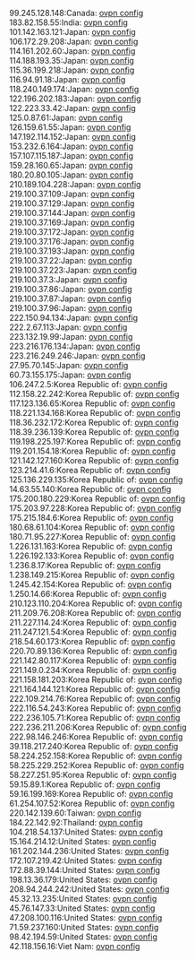 99.245.128.148:Canada: [ovpn config](vpn/99_245_128_148.ovpn)  
183.82.158.55:India: [ovpn config](vpn/183_82_158_55.ovpn)  
101.142.163.121:Japan: [ovpn config](vpn/101_142_163_121.ovpn)  
106.172.29.208:Japan: [ovpn config](vpn/106_172_29_208.ovpn)  
114.161.202.60:Japan: [ovpn config](vpn/114_161_202_60.ovpn)  
114.188.193.35:Japan: [ovpn config](vpn/114_188_193_35.ovpn)  
115.36.199.218:Japan: [ovpn config](vpn/115_36_199_218.ovpn)  
116.94.91.18:Japan: [ovpn config](vpn/116_94_91_18.ovpn)  
118.240.149.174:Japan: [ovpn config](vpn/118_240_149_174.ovpn)  
122.196.202.183:Japan: [ovpn config](vpn/122_196_202_183.ovpn)  
122.223.33.42:Japan: [ovpn config](vpn/122_223_33_42.ovpn)  
125.0.87.61:Japan: [ovpn config](vpn/125_0_87_61.ovpn)  
126.159.61.55:Japan: [ovpn config](vpn/126_159_61_55.ovpn)  
147.192.114.152:Japan: [ovpn config](vpn/147_192_114_152.ovpn)  
153.232.6.164:Japan: [ovpn config](vpn/153_232_6_164.ovpn)  
157.107.115.187:Japan: [ovpn config](vpn/157_107_115_187.ovpn)  
159.28.160.65:Japan: [ovpn config](vpn/159_28_160_65.ovpn)  
180.20.80.105:Japan: [ovpn config](vpn/180_20_80_105.ovpn)  
210.189.104.228:Japan: [ovpn config](vpn/210_189_104_228.ovpn)  
219.100.37.109:Japan: [ovpn config](vpn/219_100_37_109.ovpn)  
219.100.37.129:Japan: [ovpn config](vpn/219_100_37_129.ovpn)  
219.100.37.144:Japan: [ovpn config](vpn/219_100_37_144.ovpn)  
219.100.37.169:Japan: [ovpn config](vpn/219_100_37_169.ovpn)  
219.100.37.172:Japan: [ovpn config](vpn/219_100_37_172.ovpn)  
219.100.37.176:Japan: [ovpn config](vpn/219_100_37_176.ovpn)  
219.100.37.193:Japan: [ovpn config](vpn/219_100_37_193.ovpn)  
219.100.37.22:Japan: [ovpn config](vpn/219_100_37_22.ovpn)  
219.100.37.223:Japan: [ovpn config](vpn/219_100_37_223.ovpn)  
219.100.37.3:Japan: [ovpn config](vpn/219_100_37_3.ovpn)  
219.100.37.86:Japan: [ovpn config](vpn/219_100_37_86.ovpn)  
219.100.37.87:Japan: [ovpn config](vpn/219_100_37_87.ovpn)  
219.100.37.96:Japan: [ovpn config](vpn/219_100_37_96.ovpn)  
222.150.94.134:Japan: [ovpn config](vpn/222_150_94_134.ovpn)  
222.2.67.113:Japan: [ovpn config](vpn/222_2_67_113.ovpn)  
223.132.19.99:Japan: [ovpn config](vpn/223_132_19_99.ovpn)  
223.216.176.134:Japan: [ovpn config](vpn/223_216_176_134.ovpn)  
223.216.249.246:Japan: [ovpn config](vpn/223_216_249_246.ovpn)  
27.95.70.145:Japan: [ovpn config](vpn/27_95_70_145.ovpn)  
60.73.155.175:Japan: [ovpn config](vpn/60_73_155_175.ovpn)  
106.247.2.5:Korea Republic of: [ovpn config](vpn/106_247_2_5.ovpn)  
112.158.22.242:Korea Republic of: [ovpn config](vpn/112_158_22_242.ovpn)  
117.123.136.65:Korea Republic of: [ovpn config](vpn/117_123_136_65.ovpn)  
118.221.134.168:Korea Republic of: [ovpn config](vpn/118_221_134_168.ovpn)  
118.36.232.172:Korea Republic of: [ovpn config](vpn/118_36_232_172.ovpn)  
118.39.236.139:Korea Republic of: [ovpn config](vpn/118_39_236_139.ovpn)  
119.198.225.197:Korea Republic of: [ovpn config](vpn/119_198_225_197.ovpn)  
119.201.154.18:Korea Republic of: [ovpn config](vpn/119_201_154_18.ovpn)  
121.142.127.160:Korea Republic of: [ovpn config](vpn/121_142_127_160.ovpn)  
123.214.41.6:Korea Republic of: [ovpn config](vpn/123_214_41_6.ovpn)  
125.136.229.135:Korea Republic of: [ovpn config](vpn/125_136_229_135.ovpn)  
14.63.55.140:Korea Republic of: [ovpn config](vpn/14_63_55_140.ovpn)  
175.200.180.229:Korea Republic of: [ovpn config](vpn/175_200_180_229.ovpn)  
175.203.97.228:Korea Republic of: [ovpn config](vpn/175_203_97_228.ovpn)  
175.215.184.6:Korea Republic of: [ovpn config](vpn/175_215_184_6.ovpn)  
180.68.61.104:Korea Republic of: [ovpn config](vpn/180_68_61_104.ovpn)  
180.71.95.227:Korea Republic of: [ovpn config](vpn/180_71_95_227.ovpn)  
1.226.131.163:Korea Republic of: [ovpn config](vpn/1_226_131_163.ovpn)  
1.226.192.133:Korea Republic of: [ovpn config](vpn/1_226_192_133.ovpn)  
1.236.8.17:Korea Republic of: [ovpn config](vpn/1_236_8_17.ovpn)  
1.238.149.215:Korea Republic of: [ovpn config](vpn/1_238_149_215.ovpn)  
1.245.42.154:Korea Republic of: [ovpn config](vpn/1_245_42_154.ovpn)  
1.250.14.66:Korea Republic of: [ovpn config](vpn/1_250_14_66.ovpn)  
210.123.110.204:Korea Republic of: [ovpn config](vpn/210_123_110_204.ovpn)  
211.209.76.208:Korea Republic of: [ovpn config](vpn/211_209_76_208.ovpn)  
211.227.114.24:Korea Republic of: [ovpn config](vpn/211_227_114_24.ovpn)  
211.247.121.54:Korea Republic of: [ovpn config](vpn/211_247_121_54.ovpn)  
218.54.60.173:Korea Republic of: [ovpn config](vpn/218_54_60_173.ovpn)  
220.70.89.136:Korea Republic of: [ovpn config](vpn/220_70_89_136.ovpn)  
221.142.80.117:Korea Republic of: [ovpn config](vpn/221_142_80_117.ovpn)  
221.149.0.234:Korea Republic of: [ovpn config](vpn/221_149_0_234.ovpn)  
221.158.181.203:Korea Republic of: [ovpn config](vpn/221_158_181_203.ovpn)  
221.164.144.121:Korea Republic of: [ovpn config](vpn/221_164_144_121.ovpn)  
222.109.214.76:Korea Republic of: [ovpn config](vpn/222_109_214_76.ovpn)  
222.116.54.243:Korea Republic of: [ovpn config](vpn/222_116_54_243.ovpn)  
222.236.105.71:Korea Republic of: [ovpn config](vpn/222_236_105_71.ovpn)  
222.236.211.206:Korea Republic of: [ovpn config](vpn/222_236_211_206.ovpn)  
222.98.146.246:Korea Republic of: [ovpn config](vpn/222_98_146_246.ovpn)  
39.118.217.240:Korea Republic of: [ovpn config](vpn/39_118_217_240.ovpn)  
58.224.252.158:Korea Republic of: [ovpn config](vpn/58_224_252_158.ovpn)  
58.225.229.252:Korea Republic of: [ovpn config](vpn/58_225_229_252.ovpn)  
58.227.251.95:Korea Republic of: [ovpn config](vpn/58_227_251_95.ovpn)  
59.15.89.1:Korea Republic of: [ovpn config](vpn/59_15_89_1.ovpn)  
59.16.199.169:Korea Republic of: [ovpn config](vpn/59_16_199_169.ovpn)  
61.254.107.52:Korea Republic of: [ovpn config](vpn/61_254_107_52.ovpn)  
220.142.139.60:Taiwan: [ovpn config](vpn/220_142_139_60.ovpn)  
184.22.142.92:Thailand: [ovpn config](vpn/184_22_142_92.ovpn)  
104.218.54.137:United States: [ovpn config](vpn/104_218_54_137.ovpn)  
15.164.214.12:United States: [ovpn config](vpn/15_164_214_12.ovpn)  
161.202.144.236:United States: [ovpn config](vpn/161_202_144_236.ovpn)  
172.107.219.42:United States: [ovpn config](vpn/172_107_219_42.ovpn)  
172.88.39.144:United States: [ovpn config](vpn/172_88_39_144.ovpn)  
198.13.36.179:United States: [ovpn config](vpn/198_13_36_179.ovpn)  
208.94.244.242:United States: [ovpn config](vpn/208_94_244_242.ovpn)  
45.32.13.235:United States: [ovpn config](vpn/45_32_13_235.ovpn)  
45.76.147.33:United States: [ovpn config](vpn/45_76_147_33.ovpn)  
47.208.100.116:United States: [ovpn config](vpn/47_208_100_116.ovpn)  
71.59.237.160:United States: [ovpn config](vpn/71_59_237_160.ovpn)  
98.42.194.59:United States: [ovpn config](vpn/98_42_194_59.ovpn)  
42.118.156.16:Viet Nam: [ovpn config](vpn/42_118_156_16.ovpn)  
